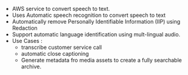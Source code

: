 
- AWS service to convert speech to text.
- Uses Automatic speech recognition to convert speech to text
- Automatically remove Personally Identifiable Information (IIP) using Redaction
- Support automatic language identification using mult-lingual audio.
- Use Cases :
  - transcribe customer service call
  - automatic close captioning
  - Generate metadata fro media assets to create a fully searchable archive.